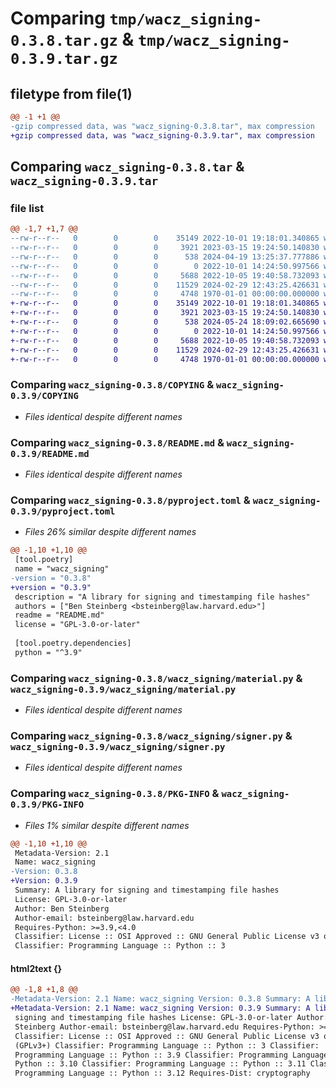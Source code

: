 # Comparing `tmp/wacz_signing-0.3.8.tar.gz` & `tmp/wacz_signing-0.3.9.tar.gz`

## filetype from file(1)

```diff
@@ -1 +1 @@
-gzip compressed data, was "wacz_signing-0.3.8.tar", max compression
+gzip compressed data, was "wacz_signing-0.3.9.tar", max compression
```

## Comparing `wacz_signing-0.3.8.tar` & `wacz_signing-0.3.9.tar`

### file list

```diff
@@ -1,7 +1,7 @@
--rw-r--r--   0        0        0    35149 2022-10-01 19:18:01.340865 wacz_signing-0.3.8/COPYING
--rw-r--r--   0        0        0     3921 2023-03-15 19:24:50.140830 wacz_signing-0.3.8/README.md
--rw-r--r--   0        0        0      538 2024-04-19 13:25:37.777886 wacz_signing-0.3.8/pyproject.toml
--rw-r--r--   0        0        0        0 2022-10-01 14:24:50.997566 wacz_signing-0.3.8/wacz_signing/__init__.py
--rw-r--r--   0        0        0     5688 2022-10-05 19:40:58.732093 wacz_signing-0.3.8/wacz_signing/material.py
--rw-r--r--   0        0        0    11529 2024-02-29 12:43:25.426631 wacz_signing-0.3.8/wacz_signing/signer.py
--rw-r--r--   0        0        0     4748 1970-01-01 00:00:00.000000 wacz_signing-0.3.8/PKG-INFO
+-rw-r--r--   0        0        0    35149 2022-10-01 19:18:01.340865 wacz_signing-0.3.9/COPYING
+-rw-r--r--   0        0        0     3921 2023-03-15 19:24:50.140830 wacz_signing-0.3.9/README.md
+-rw-r--r--   0        0        0      538 2024-05-24 18:09:02.665690 wacz_signing-0.3.9/pyproject.toml
+-rw-r--r--   0        0        0        0 2022-10-01 14:24:50.997566 wacz_signing-0.3.9/wacz_signing/__init__.py
+-rw-r--r--   0        0        0     5688 2022-10-05 19:40:58.732093 wacz_signing-0.3.9/wacz_signing/material.py
+-rw-r--r--   0        0        0    11529 2024-02-29 12:43:25.426631 wacz_signing-0.3.9/wacz_signing/signer.py
+-rw-r--r--   0        0        0     4748 1970-01-01 00:00:00.000000 wacz_signing-0.3.9/PKG-INFO
```

### Comparing `wacz_signing-0.3.8/COPYING` & `wacz_signing-0.3.9/COPYING`

 * *Files identical despite different names*

### Comparing `wacz_signing-0.3.8/README.md` & `wacz_signing-0.3.9/README.md`

 * *Files identical despite different names*

### Comparing `wacz_signing-0.3.8/pyproject.toml` & `wacz_signing-0.3.9/pyproject.toml`

 * *Files 26% similar despite different names*

```diff
@@ -1,10 +1,10 @@
 [tool.poetry]
 name = "wacz_signing"
-version = "0.3.8"
+version = "0.3.9"
 description = "A library for signing and timestamping file hashes"
 authors = ["Ben Steinberg <bsteinberg@law.harvard.edu>"]
 readme = "README.md"
 license = "GPL-3.0-or-later"
 
 [tool.poetry.dependencies]
 python = "^3.9"
```

### Comparing `wacz_signing-0.3.8/wacz_signing/material.py` & `wacz_signing-0.3.9/wacz_signing/material.py`

 * *Files identical despite different names*

### Comparing `wacz_signing-0.3.8/wacz_signing/signer.py` & `wacz_signing-0.3.9/wacz_signing/signer.py`

 * *Files identical despite different names*

### Comparing `wacz_signing-0.3.8/PKG-INFO` & `wacz_signing-0.3.9/PKG-INFO`

 * *Files 1% similar despite different names*

```diff
@@ -1,10 +1,10 @@
 Metadata-Version: 2.1
 Name: wacz_signing
-Version: 0.3.8
+Version: 0.3.9
 Summary: A library for signing and timestamping file hashes
 License: GPL-3.0-or-later
 Author: Ben Steinberg
 Author-email: bsteinberg@law.harvard.edu
 Requires-Python: >=3.9,<4.0
 Classifier: License :: OSI Approved :: GNU General Public License v3 or later (GPLv3+)
 Classifier: Programming Language :: Python :: 3
```

#### html2text {}

```diff
@@ -1,8 +1,8 @@
-Metadata-Version: 2.1 Name: wacz_signing Version: 0.3.8 Summary: A library for
+Metadata-Version: 2.1 Name: wacz_signing Version: 0.3.9 Summary: A library for
 signing and timestamping file hashes License: GPL-3.0-or-later Author: Ben
 Steinberg Author-email: bsteinberg@law.harvard.edu Requires-Python: >=3.9,<4.0
 Classifier: License :: OSI Approved :: GNU General Public License v3 or later
 (GPLv3+) Classifier: Programming Language :: Python :: 3 Classifier:
 Programming Language :: Python :: 3.9 Classifier: Programming Language ::
 Python :: 3.10 Classifier: Programming Language :: Python :: 3.11 Classifier:
 Programming Language :: Python :: 3.12 Requires-Dist: cryptography
```

